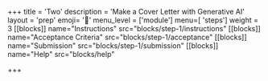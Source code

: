 +++
title = 'Two'
description = 'Make a Cover Letter with Generative AI'
layout = 'prep'
emoji= '🤖'
menu_level = ['module']
menu=[ 'steps']
weight = 3
[[blocks]]
name="Instructions"
src="blocks/step-1/instructions"
[[blocks]]
name="Acceptance Criteria"
src="blocks/step-1/acceptance"
[[blocks]]
name="Submission"
src="blocks/step-1/submission"
[[blocks]]
name="Help"
src="blocks/help"
<!-- [[blocks]] -->
<!-- name="Extensions" -->
<!-- src="blocks/step-1/extend" -->
+++
